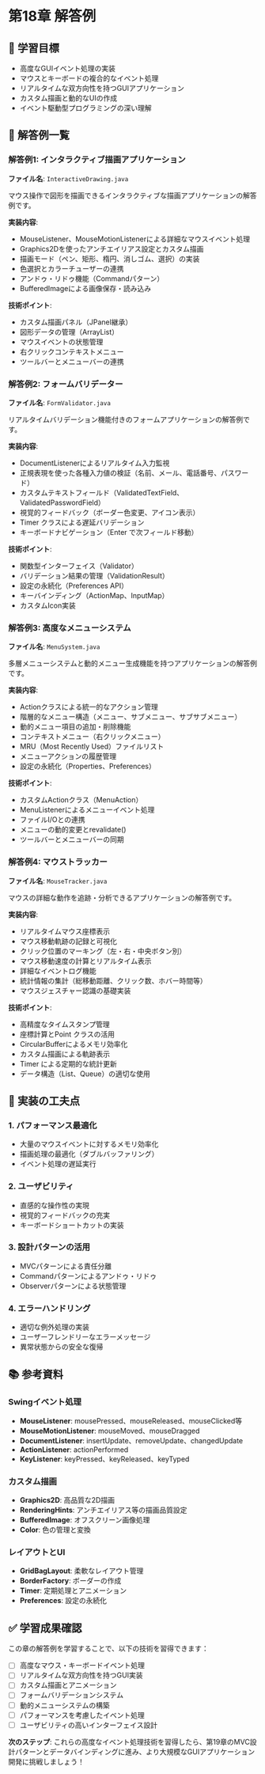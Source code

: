 # 第18章 解答例

## 🎯 学習目標
- 高度なGUIイベント処理の実装
- マウスとキーボードの複合的なイベント処理
- リアルタイムな双方向性を持つGUIアプリケーション
- カスタム描画と動的なUIの作成
- イベント駆動型プログラミングの深い理解

## 📝 解答例一覧

### 解答例1: インタラクティブ描画アプリケーション
**ファイル名**: `InteractiveDrawing.java`

マウス操作で図形を描画できるインタラクティブな描画アプリケーションの解答例です。

**実装内容**:
- MouseListener、MouseMotionListenerによる詳細なマウスイベント処理
- Graphics2Dを使ったアンチエイリアス設定とカスタム描画
- 描画モード（ペン、矩形、楕円、消しゴム、選択）の実装
- 色選択とカラーチューザーの連携
- アンドゥ・リドゥ機能（Commandパターン）
- BufferedImageによる画像保存・読み込み

**技術ポイント**:
- カスタム描画パネル（JPanel継承）
- 図形データの管理（ArrayList）
- マウスイベントの状態管理
- 右クリックコンテキストメニュー
- ツールバーとメニューバーの連携



### 解答例2: フォームバリデーター
**ファイル名**: `FormValidator.java`

リアルタイムバリデーション機能付きのフォームアプリケーションの解答例です。

**実装内容**:
- DocumentListenerによるリアルタイム入力監視
- 正規表現を使った各種入力値の検証（名前、メール、電話番号、パスワード）
- カスタムテキストフィールド（ValidatedTextField、ValidatedPasswordField）
- 視覚的フィードバック（ボーダー色変更、アイコン表示）
- Timer クラスによる遅延バリデーション
- キーボードナビゲーション（Enter で次フィールド移動）

**技術ポイント**:
- 関数型インターフェイス（Validator）
- バリデーション結果の管理（ValidationResult）
- 設定の永続化（Preferences API）
- キーバインディング（ActionMap、InputMap）
- カスタムIcon実装



### 解答例3: 高度なメニューシステム
**ファイル名**: `MenuSystem.java`

多層メニューシステムと動的メニュー生成機能を持つアプリケーションの解答例です。

**実装内容**:
- Actionクラスによる統一的なアクション管理
- 階層的なメニュー構造（メニュー、サブメニュー、サブサブメニュー）
- 動的メニュー項目の追加・削除機能
- コンテキストメニュー（右クリックメニュー）
- MRU（Most Recently Used）ファイルリスト
- メニューアクションの履歴管理
- 設定の永続化（Properties、Preferences）

**技術ポイント**:
- カスタムActionクラス（MenuAction）
- MenuListenerによるメニューイベント処理
- ファイルI/Oとの連携
- メニューの動的変更とrevalidate()
- ツールバーとメニューバーの同期



### 解答例4: マウストラッカー
**ファイル名**: `MouseTracker.java`

マウスの詳細な動作を追跡・分析できるアプリケーションの解答例です。

**実装内容**:
- リアルタイムマウス座標表示
- マウス移動軌跡の記録と可視化
- クリック位置のマーキング（左・右・中央ボタン別）
- マウス移動速度の計算とリアルタイム表示
- 詳細なイベントログ機能
- 統計情報の集計（総移動距離、クリック数、ホバー時間等）
- マウスジェスチャー認識の基礎実装

**技術ポイント**:
- 高精度なタイムスタンプ管理
- 座標計算とPoint クラスの活用
- CircularBufferによるメモリ効率化
- カスタム描画による軌跡表示
- Timer による定期的な統計更新
- データ構造（List、Queue）の適切な使用

## 🔧 実装の工夫点

### 1. パフォーマンス最適化
- 大量のマウスイベントに対するメモリ効率化
- 描画処理の最適化（ダブルバッファリング）
- イベント処理の遅延実行

### 2. ユーザビリティ
- 直感的な操作性の実現
- 視覚的フィードバックの充実
- キーボードショートカットの実装

### 3. 設計パターンの活用
- MVCパターンによる責任分離
- Commandパターンによるアンドゥ・リドゥ
- Observerパターンによる状態管理

### 4. エラーハンドリング
- 適切な例外処理の実装
- ユーザーフレンドリーなエラーメッセージ
- 異常状態からの安全な復帰

## 📚 参考資料

### Swingイベント処理
- **MouseListener**: mousePressed、mouseReleased、mouseClicked等
- **MouseMotionListener**: mouseMoved、mouseDragged
- **DocumentListener**: insertUpdate、removeUpdate、changedUpdate
- **ActionListener**: actionPerformed
- **KeyListener**: keyPressed、keyReleased、keyTyped

### カスタム描画
- **Graphics2D**: 高品質な2D描画
- **RenderingHints**: アンチエイリアス等の描画品質設定
- **BufferedImage**: オフスクリーン画像処理
- **Color**: 色の管理と変換

### レイアウトとUI
- **GridBagLayout**: 柔軟なレイアウト管理
- **BorderFactory**: ボーダーの作成
- **Timer**: 定期処理とアニメーション
- **Preferences**: 設定の永続化

## ✅ 学習成果確認

この章の解答例を学習することで、以下の技術を習得できます：

- [ ] 高度なマウス・キーボードイベント処理
- [ ] リアルタイムな双方向性を持つGUI実装
- [ ] カスタム描画とアニメーション
- [ ] フォームバリデーションシステム
- [ ] 動的メニューシステムの構築
- [ ] パフォーマンスを考慮したイベント処理
- [ ] ユーザビリティの高いインターフェイス設計

**次のステップ**: これらの高度なイベント処理技術を習得したら、第19章のMVC設計パターンとデータバインディングに進み、より大規模なGUIアプリケーション開発に挑戦しましょう！